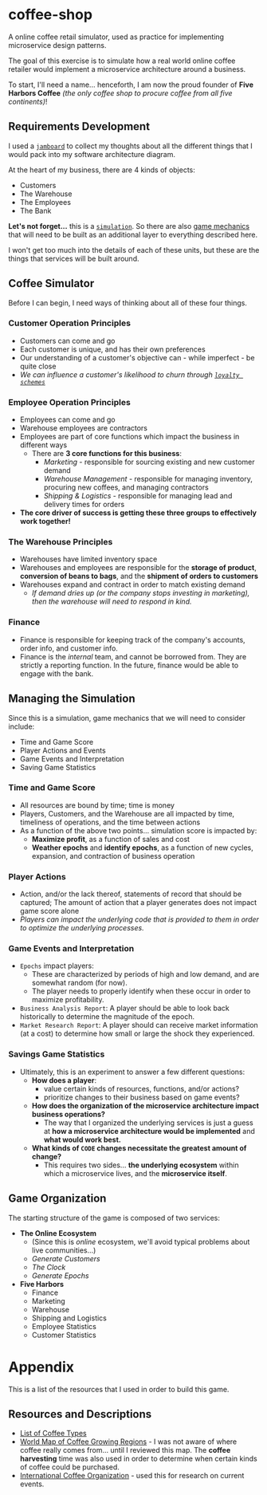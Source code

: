 # coffee-shop
A online coffee retail simulator, used as practice for implementing microservice design patterns.

The goal of this exercise is to simulate how a real world online coffee retailer would implement a microservice architecture around a business.

To start, I'll need a name... henceforth, I am now the proud founder of **Five Harbors Coffee** _(the only coffee shop to procure coffee from all five continents)_!

## Requirements Development

I used a [`jamboard`](https://jamboard.google.com/d/1W54ugN3LCla95JbbANnSdRGNUEQuQWeBiFgux5uCTC4/viewer) to collect my thoughts about all the different things that I would pack into my software architecture diagram.

At the heart of my business, there are 4 kinds of objects:
 - Customers
 - The Warehouse
 - The Employees
 - The Bank

**Let's not forget...** this is a [`simulation`](https://en.m.wikipedia.org/wiki/Simulation). So there are also [game mechanics](https://en.m.wikipedia.org/wiki/Game_mechanics) that will need to be built as an additional layer to everything described here.

I won't get too much into the details of each of these units, but these are the things that services will be built around.

## Coffee Simulator

Before I can begin, I need ways of thinking about all of these four things.

### Customer Operation Principles

 - Customers can come and go
 - Each customer is unique, and has their own preferences
 - Our understanding of a customer's objective can - while imperfect - be quite close
 - _We can influence a customer's likelihood to churn through [`loyalty schemes`](https://en.wikipedia.org/wiki/Loyalty_program_)_

### Employee Operation Principles

 - Employees can come and go
 - Warehouse employees are contractors
 - Employees are part of core functions which impact the business in different ways
    - There are **3 core functions for this business**:
        - _Marketing_ - responsible for sourcing existing and new customer demand
        - _Warehouse Management_ - responsible for managing inventory, procuring new coffees, and managing contractors
        - _Shipping & Logistics_ - responsible for managing lead and delivery times for orders
 - **The core driver of success is getting these three groups to effectively work together!**

### The Warehouse Principles

 - Warehouses have limited inventory space
 - Warehouses and employees are responsible for the **storage of product**, **conversion of beans to bags**, and the **shipment of orders to customers**
 - Warehouses expand and contract in order to match existing demand
    - _If demand dries up (or the company stops investing in marketing), then the warehouse will need to respond in kind._

### Finance

 - Finance is responsible for keeping track of the company's accounts, order info, and customer info.
 - Finance is the _internal_ team, and cannot be borrowed from. They are strictly a reporting function. In the future, finance would be able to engage with the bank.

## Managing the Simulation

Since this is a simulation, game mechanics that we will need to consider include:

 - Time and Game Score
 - Player Actions and Events
 - Game Events and Interpretation
 - Saving Game Statistics

### Time and Game Score

 - All resources are bound by time; time is money
 - Players, Customers, and the Warehouse are all impacted by time, timeliness of operations, and the time between actions
 - As a function of the above two points... simulation score is impacted by:
    - **Maximize profit**, as a function of sales and cost
    - **Weather epochs** and **identify epochs**, as a function of new cycles, expansion, and contraction of business operation

### Player Actions

 - Action, and/or the lack thereof, statements of record that should be captured; The amount of action that a player generates does not impact game score alone
 - _Players can impact the underlying code that is provided to them in order to optimize the underlying processes._

### Game Events and Interpretation

 - `Epochs` impact players:
    - These are characterized by periods of high and low demand, and are somewhat random (for now).
    - The player needs to properly identify when these occur in order to maximize profitability.
 - `Business Analysis Report`: A player should be able to look back historically to determine the magnitude of the epoch.
 - `Market Research Report`: A player should can receive market information (at a cost) to determine how small or large the shock they experienced.

### Savings Game Statistics

 - Ultimately, this is an experiment to answer a few different questions:
    - **How does a player**:
        - value certain kinds of resources, functions, and/or actions?
        - prioritize changes to their business based on game events?
    - **How does the organization of the microservice architecture impact business operations?**
        - The way that I organized the underlying services is just a guess at **how a microservice architecture would be implemented** and **what would work best.**
    - **What kinds of `CODE` changes necessitate the greatest amount of change?**
        - This requires two sides... **the underlying ecosystem** within which a microservice lives, and the **microservice itself**.

## Game Organization

The starting structure of the game is composed of two services:

 - **The Online Ecosystem**
    - (Since this is _online_ ecosystem, we'll avoid typical problems about live communities...)
    - _Generate Customers_
    - _The Clock_
    - _Generate Epochs_
 - **Five Harbors**
    - Finance
    - Marketing
    - Warehouse
    - Shipping and Logistics
    - Employee Statistics
    - Customer Statistics


# Appendix

This is a list of the resources that I used in order to build this game.

## Resources and Descriptions

 - [List of Coffee Types](https://www.clarioncafe.com/coffee-bean-types/)
 - [World Map of Coffee Growing Regions](http://www.coffeeresearch.org/coffee/originsmap.htm) - I was not aware of where coffee really comes from... until I reviewed this map. The **coffee harvesting** time was also used in order to determine when certain kinds of coffee could be purchased.
 - [International Coffee Organization](http://www.ico.org/) - used this for research on current events.
